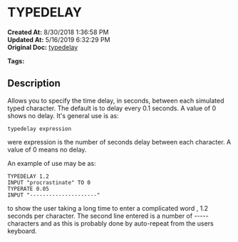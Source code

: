 # TYPEDELAY

**Created At:** 8/30/2018 1:36:58 PM  
**Updated At:** 5/16/2019 6:32:29 PM  
**Original Doc:** [typedelay](https://docs.jbase.com/48575-jkeyauto/typedelay)  

**Tags:**
<badge text='program profiling' vertical='middle' />

## Description

Allows you to specify the time delay, in seconds, between each simulated typed character. The default is to delay every 0.1 seconds. A value of 0 shows no delay. It's general use is as:

```
typedelay expression
```

were expression is the number of seconds delay between each character. A value of 0 means no delay.

An example of use may be as:

```
TYPEDELAY 1.2
INPUT "procrastinate" TO 0
TYPERATE 0.05
INPUT "---------------------"
```

to show the user taking a long time to enter a complicated word , 1.2 seconds per character. The second line entered is a number of ----- characters and as this is probably done by auto-repeat from the users keyboard.
